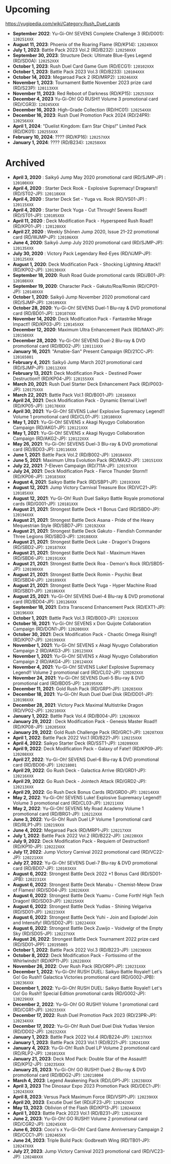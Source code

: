 # Upcoming
https://yugipedia.com/wiki/Category:Rush_Duel_cards

- **September 2022**: Yu-Gi-Oh! SEVENS Complete Challenge 3 (RD/D001): `120251XXX`
- **August 11, 2023**: Phoenix of the Roaring Flame (RD/KP14): `120249XXX`
- **July 1, 2023**: Battle Pack 2023 Vol.2 (RD/B232): `120250XXX`
- **September 30, 2023**: Structure Deck: Ultimate Blue-Eyes Legend (RD/SD0A): `120252XXX`
- **October 1, 2023**: Rush Duel Card Game Gum (RD/ECG1): `120102XXX`
- **October 1, 2023**: Battle Pack 2023 Vol.3 (RD/B233): `120104XXX`
- **October 14, 2023**: Megaroad Pack 2 (RD/MRP2): `120246XXX`
- **November 1, 2023**: Tournament Battle November 2023 prize card (RD/S23P): `120113XXX`
- **November 11, 2023**: Red Reboot of Darkness (RD/KP15): `120253XXX`
- **December 4, 2023** Yu-Gi-Oh! GO RUSH!! Volume 3 promotional card (RD/CGR3): `120245XXX`
- **December 16, 2023**: High-Grade Collection (RD/HC01): `120254XXX`
- **December 16, 2023**: Rush Duel Promotion Pack 2024 (RD/24PR): `120256XXX`
- **April 1, 2024**: "Duelist Kingdom: Earn Star Chips!" Limited Pack (RD/DK01): `120255XXX`
- **February 10, 2024**: ???? (RD/KP16): `120257XXX`
- **January 1, 2024**: ???? (RD/B234): `120258XXX`

# Archived
- **April 3, 2020** : Saikyō Jump May 2020 promotional card (RD/SJMP-JP) : `120100XXX`
- **April 4, 2020** : Starter Deck Rook - Explosive Supremacy! Dragears!! (RD/ST02-JP): `120110XXX`
- **April 4, 2020** : Starter Deck Set - Yuga vs. Rook (RD/VS01-JP) : `120115XXX`
- **April 4, 2020** : Starter Deck Yuga - Cut Through! Sevens Road!! (RD/ST01-JP): `120105XXX`
- **April 11, 2020** : Deck Modification Pack - Hyperspeed Rush Road!! (RD/KP01-JP) : `120120XXX`
- **April 27, 2020** : Weekly Shōnen Jump 2020, Issue 21–22 promotional card (RD/WJMP-JP): `120106XXX`
- **June 4, 2020**: Saikyō Jump July 2020 promotional card (RD/SJMP-JP): `120135XXX`
- **July 30, 2020** : Victory Pack Legendary Red-Eyes (RD/VJMP-JP): `120125XXX`
- **August 1, 2020**: Deck Modification Pack - Shocking Lightning Attack!! (RD/KP02-JP): `120130XXX`
- **September 18, 2020**: Rush Road Guide promotional cards (RD/JB01-JP): `120108XXX`
- **September 19, 2020**: Character Pack - Gakuto/Roa/Romin (RD/CP01-JP): `120140XXX`
- **October 1, 2020**: Saikyō Jump November 2020 promotional card (RD/SJMP-JP): `120109XXX`
- **October 28, 2020**: Yu-Gi-Oh! SEVENS Duel-1 Blu-ray & DVD promotional card (RD/BD01-JP): `120107XXX`
- **November 14, 2020**: Deck Modification Pack - Fantastrike Mirage Impact!! (RD/KP03-JP): `120145XXX`
- **December 12, 2020**: Maximum Ultra Enhancement Pack (RD/MAX1-JP): `120150XXX`
- **December 28, 2020**: Yu-Gi-Oh! SEVENS Duel-2 Blu-ray & DVD promotional card (RD/BD02-JP): `120111XXX`
- **January 16, 2021**: "Amabie-San" Present Campaign (RD/21CC-JP): `120165001`
- **February 4, 2021**: Saikyō Jump March 2021 promotional card (RD/SJMP-JP): `120112XXX`
- **February 13, 2021**: Deck Modification Pack - Destined Power Destruction!! (RD/KP04-JP): `120155XXX`
- **March 20, 2021**: Rush Duel Starter Deck Enhancement Pack (RD/P003-JP): `120175XXX`
- **March 22, 2021**: Battle Pack Vol.1 (RD/B001-JP): `120160XXX`
- **April 24, 2021**: Deck Modification Pack - Dynamic Eternal Live!! (RD/KP05-JP): `120170XXX`
- **April 30, 2021**: Yu-Gi-Oh! SEVENS Luke! Explosive Supremacy Legend!! Volume 1 promotional card (RD/CL01-JP): `120180XXX`
- **May 1, 2021**: Yu-Gi-Oh! SEVENS x Akagi Nyugyo Collaboration Campaign (RD/AKG1-JP): `120121XXX`
- **May 1, 2021**: Yu-Gi-Oh! SEVENS x Akagi Nyugyo Collaboration Campaign (RD/AKG2-JP): `120122XXX`
- **May 26, 2021**: Yu-Gi-Oh! SEVENS Duel-3 Blu-ray & DVD promotional card (RD/BD03-JP): `120116XXX`
- **June 1, 2021**: Battle Pack Vol.2 (RD/B002-JP): `120184XXX`
- **June 5, 2021**: Maximum Ultra Evolution Pack (RD/MAX2-JP): `120151XXX`
- **July 22, 2021**: 7-Eleven Campaign (RD/711A-JP): `120197XXX`
- **July 24, 2021**: Deck Modification Pack - Fierce Thunder Storm!! (RD/KP06-JP): `120183XXX`
- **August 4, 2021**: Saikyo Battle Pack (RD/SBP1-JP): `120193XXX`
- **August 12, 2021**: Jump Victory Carnival Treasure Box (RD/VC21-JP): `120185XXX`
- **August 12, 2021**: Yu-Gi-Oh! Rush Duel Saikyo Battle Royale promotional cards (RD/G001-JP): `120181XXX`
- **August 21, 2021**: Strongest Battle Deck +1 Bonus Card (RD/SBD0-JP): `120194XXX`
- **August 21, 2021**: Strongest Battle Deck Asana - Pride of the Heavy Mequestrian Style (RD/SBD7-JP): `120192XXX`
- **August 21, 2021**: Strongest Battle Deck Gakuto - Fiendish Commander Three Legions (RD/SBD3-JP): `120188XXX`
- **August 21, 2021**: Strongest Battle Deck Luke - Dragon's Dragons (RD/SBD2-JP): `120187XXX`
- **August 21, 2021**: Strongest Battle Deck Nail - Maximum Haven (RD/SBD6-JP): `120191XXX`
- **August 21, 2021**: Strongest Battle Deck Roa - Demon's Rock (RD/SBD5-JP): `120190XXX`
- **August 21, 2021**: Strongest Battle Deck Romin - Psychic Beat (RD/SBD4-JP): `120189XXX`
- **August 21, 2021**: Strongest Battle Deck Yuga - Hyper Machine Road (RD/SBD1-JP): `120186XXX`
- **August 25, 2021**: Yu-Gi-Oh! SEVENS Duel-4 Blu-ray & DVD promotional card (RD/BD04-JP): `120126XXX`
- **September 18, 2021**: Extra Transcend Enhancement Pack (RD/EXT1-JP): `120196XXX`
- **October 1, 2021**: Battle Pack Vol.3 (RD/B003-JP): `120201XXX`
- **October 16, 2021**: Yu-Gi-Oh! SEVENS x Don Quijote Collaboration Campaign (RD/DON1-JP): `120200XXX`
- **October 30, 2021**: Deck Modification Pack - Chaotic Omega Rising!! (RD/KP07-JP): `120199XXX`
- **November 1, 2021**: Yu-Gi-Oh! SEVENS x Akagi Nyugyo Collaboration Campaign 2 (RD/AKG3-JP): `120123XXX`
- **November 1, 2021**: Yu-Gi-Oh! SEVENS x Akagi Nyugyo Collaboration Campaign 2 (RD/AKG4-JP): `120124XXX`
- **November 4, 2021**: Yu-Gi-Oh! SEVENS Luke! Explosive Supremacy Legend!! Volume 2 promotional card (RD/CL02-JP): `120202XXX`
- **November 24, 2021**: Yu-Gi-Oh! SEVENS Duel-5 Blu-ray & DVD promotional card (RD/BD05-JP): `120195XXX`
- **December 11, 2021**: Gold Rush Pack (RD/GRP1-JP): `120203XXX`
- **December 18, 2021**: Yu-Gi-Oh! Rush Duel Duel Disk (RD/DD01-JP): `120198XXX`
- **December 28, 2021**: Victory Pack Maximal Multistrike Dragon (RD/VP02-JP): `120210XXX`
- **January 1, 2022**: Battle Pack Vol.4 (RD/B004-JP): `120206XXX`
- **January 29, 2022** : Deck Modification Pack - Genesis Master Road!! (RD/KP08-JP): `120205XXX`
- **January 29, 2022**: Gold Rush Challenge Pack (RD/GRC1-JP): `120207XXX`
- **April 1, 2022**: Battle Pack 2022 Vol.1 (RD/B221-JP): `120215XXX`
- **April 4, 2022**: Saikyo Starter Deck (RD/SST1-JP): `120209XXX`
- **April 9, 2022**: Deck Modification Pack - Galaxy of Fate!! (RD/KP09-JP): `120208XXX`
- **April 27, 2022**: Yu-Gi-Oh! SEVENS Duel-6 Blu-ray & DVD promotional card (RD/BD06-JP): `120218001`
- **April 29, 2022**: Go Rush Deck - Galactica Arrive (RD/GRD1-JP): `120216XXX`
- **April 29, 2022**: Go Rush Deck - Jointech Attack (RD/GRD2-JP): `120213XXX`
- **April 29, 2022**: Go Rush Deck Bonus Cards (RD/GRD0-JP): `120214XXX`
- **May 2, 2022**: Yu-Gi-Oh! SEVENS Luke! Explosive Supremacy Legend!! Volume 3 promotional card (RD/CL03-JP): `120211XXX`
- **May 2, 2022**: Yu-Gi-Oh! SEVENS My Road Academy Volume 1 promotional card (RD/BRG1-JP): `120212XXX`
- **June 3, 2022**: Yu-Gi-Oh! Rush Duel LP Volume 1 promotional card (RD/RLP1-JP): `120219XXX`
- **June 4, 2022**: Megaroad Pack (RD/MRP1-JP): `120217XXX`
- **July 1, 2022**: Battle Pack 2022 Vol.2 (RD/B222-JP): `120220XXX`
- **July 9, 2022**: Deck Modification Pack - Requiem of Destruction!! (RD/KP10-JP): `120222XXX`
- **July 17, 2022**: Jump Victory Carnival 2022 promotional card (RD/VC22-JP): `120221XXX`
- **July 27, 2022**: Yu-Gi-Oh! SEVENS Duel-7 Blu-ray & DVD promotional card (RD/BD07-JP): `120103XXX`
- **August 6, 2022**: Strongest Battle Deck 2022 +1 Bonus Card (RD/SD01-JPB): `1202231XX`
- **August 6, 2022**: Strongest Battle Deck Manabu - Chemist-Meow Draw of Flames! (RD/SD04-JP): `120226XXX`
- **August 6, 2022**: Strongest Battle Deck Yuamu - Come Forth! High Tech Dragon! (RD/SD03-JP): `120225XXX`
- **August 6, 2022**: Strongest Battle Deck Yudias - Shining Velgariva (RD/SD01-JP): `120223XXX`
- **August 6, 2022**: Strongest Battle Deck Yuhi - Join and Explode! Join and Intensify! (RD/SD02-JP): `120224XXX`
- **August 6, 2022**: Strongest Battle Deck Zuwijo - Voidvelgr of the Empty Sky (RD/SD05-JP): `120227XXX`
- **August 26, 2022**: Strongest Battle Deck Tournament 2022 prize card	(RD/SD01-JPP): `120195005`
- **October 1, 2022**: Battle Pack 2022 Vol.3 (RD/B223-JP): `120230XXX`
- **October 8, 2022**: Deck Modification Pack - Fortissimo of the Whirlwinds!! (RD/KP11-JP): `120228XXX`
- **November 26, 2022**: Over Rush Pack (RD/ORP1-JP): `120231XXX`
- **December 1, 2022**: Yu-Gi-Oh! RUSH DUEL: Saikyo Battle Royale!! Let's Go! Go Rush!! Galactica Victories promotional card (RD/G002-JPB): `120236XXX`
- **December 1, 2022**: Yu-Gi-Oh! RUSH DUEL: Saikyo Battle Royale!! Let's Go! Go Rush!! Special Edition promotional cards (RD/G002-JP): `120229XXX`
- **December 2, 2022**: Yu-Gi-Oh! GO RUSH!! Volume 1 promotional card (RD/CGR1-JP): `120233XXX`
- **December 17, 2022**: Rush Duel Promotion Pack 2023 (RD/23PR-JP): `120234XXX`
- **December 17, 2022**: Yu-Gi-Oh! Rush Duel Duel Disk Yudias Version (RD/DD02-JP): `120232XXX`
- **January 1, 2023**: Battle Pack 2022 Vol.4 (RD/B224-JP): `120237XXX`
- **January 1, 2023**: Battle Pack 2023 Vol.1 (RD/B221-JP): `120241XXX`
- **January 4, 2023**: Yu-Gi-Oh! Rush Duel LP Volume 2 promotional card (RD/RLP2-JP): `120101XXX`
- **January 21, 2023**: Deck Mod Pack: Double Star of the Assault!! (RD/KP12-JP): `120235XXX`
- **January 25, 2023**: Yu-Gi-Oh! GO RUSH!! Duel-2 Blu-ray & DVD promotional card (RD/BDG2-JP): `120218004`
- **March 4, 2023**: Legend Awakening Pack (RD/LGP1-JP): `120238XXX`
- **April 3, 2023** The Dinosaur Expo 2023 Promotion Pack (RD/DEC1-JP): `120243XXX`
- **April 8, 2023**: Versus Pack Maximum Force (RD/VSP1-JP): `120239XXX`
- **April 20, 2023**: Excutie Duel Set (RD/JF23-JP): `120242XXX`
- **May 13, 2023**: Oblivion of the Flash (RD/KP13-JP): `120244XXX`
- **April 1, 2023**: Battle Pack 2023 Vol.1 (RD/B231-JP): `120241XXX`
- **June 2, 2023**: Yu-Gi-Oh! GO RUSH!! Volume 2 promotional card (RD/CGR2-JP): `120245XXX`
- **June 6, 2023**: Coco's x Yu-Gi-Oh! Card Game Anniversary Campaign 2 (RD/CCC1-JP): `1202465XX`
- **June 24, 2023**: Triple Build Pack: Godbreath Wing (RD/TB01-JP): `120247XXX`
- **July 27, 2023**: Jump Victory Carnival 2023 promotional card (RD/VC23-JP): `120248XXX`
